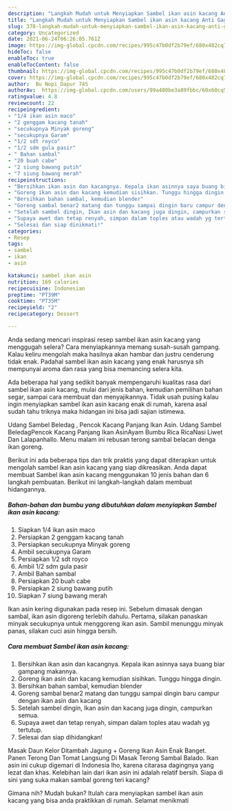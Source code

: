 ```yaml
---
description: "Langkah Mudah untuk Menyiapkan Sambel ikan asin kacang Anti Gagal"
title: "Langkah Mudah untuk Menyiapkan Sambel ikan asin kacang Anti Gagal"
slug: 378-langkah-mudah-untuk-menyiapkan-sambel-ikan-asin-kacang-anti-gagal
category: Uncategorized
date: 2021-06-24T06:26:05.761Z
image: https://img-global.cpcdn.com/recipes/995c47b0df2b79ef/680x482cq70/sambel-ikan-asin-kacang-foto-resep-utama.jpg
hideToc: false
enableToc: true
enableTocContent: false
thumbnail: https://img-global.cpcdn.com/recipes/995c47b0df2b79ef/680x482cq70/sambel-ikan-asin-kacang-foto-resep-utama.jpg
cover: https://img-global.cpcdn.com/recipes/995c47b0df2b79ef/680x482cq70/sambel-ikan-asin-kacang-foto-resep-utama.jpg
author:  Bu Nopi_Dapur 745
authorAv:  https://img-global.cpcdn.com/users/99a480be3a89fbbc/60x60cq50/avatar.jpg
ratingvalue: 4.8
reviewcount: 22
recipeingredient:
- "1/4 ikan asin maco"
- "2 genggam kacang tanah"
- "secukupnya Minyak goreng"
- "secukupnya Garam"
- "1/2 sdt royco"
- "1/2 sdm gula pasir"
- " Bahan sambal"
- "20 buah cabe"
- "2 siung bawang putih"
- "7 siung bawang merah"
recipeinstructions:
- "Bersihkan ikan asin dan kacangnya. Kepala ikan asinnya saya buang biar gampang makannya."
- "Goreng ikan asin dan kacang kemudian sisihkan. Tunggu hingga dingin."
- "Bersihkan bahan sambal, kemudian blender"
- "Goreng sambal benar2 matang dan tunggu sampai dingin baru campur dengan ikan asin dan kacang"
- "Setelah sambel dingin, Ikan asin dan kacang juga dingin, campurkan semua."
- "Supaya awet dan tetap renyah, simpan dalam toples atau wadah yg tertutup."
- "Selesai dan siap dinikmati!"
categories:
- Resep
tags:
- sambel
- ikan
- asin

katakunci: sambel ikan asin 
nutrition: 169 calories
recipecuisine: Indonesian
preptime: "PT39M"
cooktime: "PT35M"
recipeyield: "2"
recipecategory: Dessert

---
```



Anda sedang mencari inspirasi resep sambel ikan asin kacang yang menggugah selera? Cara menyiapkannya memang susah-susah gampang. Kalau keliru mengolah maka hasilnya akan hambar dan justru cenderung tidak enak. Padahal sambel ikan asin kacang yang enak harusnya sih mempunyai aroma dan rasa yang bisa memancing selera kita.


Ada beberapa hal yang sedikit banyak mempengaruhi kualitas rasa dari sambel ikan asin kacang, mulai dari jenis bahan, kemudian pemilihan bahan segar, sampai cara membuat dan menyajikannya. Tidak usah pusing kalau ingin menyiapkan sambel ikan asin kacang enak di rumah, karena asal sudah tahu triknya maka hidangan ini bisa jadi sajian istimewa.

Udang Sambel Beledag , Pencok Kacang Panjang Ikan Asin. Udang Sambel BeledagPencok Kacang Panjang Ikan AsinAyam Bumbu Rica RicaNasi Liwet Dan Lalapanhallo. Menu malam ini rebusan terong sambal belacan denga ikan goreng.


Berikut ini ada beberapa tips dan trik praktis yang dapat diterapkan untuk mengolah sambel ikan asin kacang yang siap dikreasikan. Anda dapat membuat Sambel ikan asin kacang menggunakan 10 jenis bahan dan 6 langkah pembuatan. Berikut ini langkah-langkah dalam membuat hidangannya.

<!--inarticleads1-->

##### Bahan-bahan dan bumbu yang dibutuhkan dalam menyiapkan Sambel ikan asin kacang:

1. Siapkan 1/4 ikan asin maco
1. Persiapkan 2 genggam kacang tanah
1. Persiapkan secukupnya Minyak goreng
1. Ambil secukupnya Garam
1. Persiapkan 1/2 sdt royco
1. Ambil 1/2 sdm gula pasir
1. Ambil  Bahan sambal
1. Persiapkan 20 buah cabe
1. Persiapkan 2 siung bawang putih
1. Siapkan 7 siung bawang merah


Ikan asin kering digunakan pada resep ini. Sebelum dimasak dengan sambal, ikan asin digoreng terlebih dahulu. Pertama, silakan panaskan minyak secukupnya untuk menggoreng ikan asin. Sambil menunggu minyak panas, silakan cuci asin hingga bersih. 

<!--inarticleads2-->

##### Cara membuat Sambel ikan asin kacang:

1. Bersihkan ikan asin dan kacangnya. Kepala ikan asinnya saya buang biar gampang makannya.
1. Goreng ikan asin dan kacang kemudian sisihkan. Tunggu hingga dingin.
1. Bersihkan bahan sambal, kemudian blender
1. Goreng sambal benar2 matang dan tunggu sampai dingin baru campur dengan ikan asin dan kacang
1. Setelah sambel dingin, Ikan asin dan kacang juga dingin, campurkan semua.
1. Supaya awet dan tetap renyah, simpan dalam toples atau wadah yg tertutup.
1. Selesai dan siap dihidangkan!

Masak Daun Kelor Ditambah Jagung + Goreng Ikan Asin Enak Banget. Panen Terong Dan Tomat Langsung Di Masak Terong Sambal Balado. Ikan asin ini cukup digemari di Indonesia lho, karena citarasa dagingnya yang lezat dan khas. Kelebihan lain dari ikan asin ini adalah relatif bersih. Siapa di sini yang suka makan sambal goreng teri kacang? 

Gimana nih? Mudah bukan? Itulah cara menyiapkan sambel ikan asin kacang yang bisa anda praktikkan di rumah. Selamat menikmati
